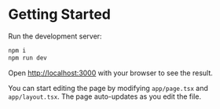 # Getting Started

Run the development server:

```bash
npm i
npm run dev
```

Open [http://localhost:3000](http://localhost:3000) with your browser to see the result.

You can start editing the page by modifying `app/page.tsx` and `app/layout.tsx`. The page auto-updates as you edit the file.
